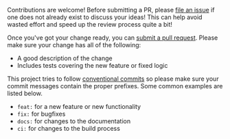 Contributions are welcome! Before submitting a PR, please [file an issue](https://github.com/mark-adams/gcp-ip-list/issues) if one does not already exist to discuss your ideas! This can help avoid wasted effort and speed up the review process quite a bit!

Once you've got your change ready, you can [submit a pull request](https://github.com/mark-adams/gcp-ip-list/compare). Please make sure your change has all of the following:
- A good description of the change
- Includes tests covering the new feature or fixed logic

This project tries to follow [conventional commits](https://www.conventionalcommits.org/en/v1.0.0/) so please make sure your commit messages contain the proper prefixes. Some common examples are listed below.

- `feat:` for a new feature or new functionality
- `fix:` for bugfixes
- `docs:` for changes to the documentation
- `ci:` for changes to the build process
